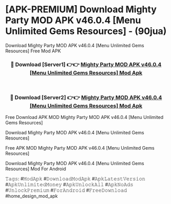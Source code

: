 # [APK-PREMIUM] Download Mighty Party MOD APK v46.0.4 [Menu Unlimited Gems Resources] - (90jua)
Download Mighty Party MOD APK v46.0.4 [Menu Unlimited Gems Resources] Free Mod APK

<div align="center">
<h3>🔴 Download [Server1] 👉👉 <a href="https://apk-comot.site?title=Mighty_Party_MOD_APK_v46.0.4_[Menu_Unlimited_Gems_Resources]">Mighty Party MOD APK v46.0.4 [Menu Unlimited Gems Resources] Mod Apk</a></h3><br>

<h3>🔴 Download [Server2] 👉👉 <a href="https://apk-comot.site?title=Mighty_Party_MOD_APK_v46.0.4_[Menu_Unlimited_Gems_Resources]">Mighty Party MOD APK v46.0.4 [Menu Unlimited Gems Resources] Mod Apk</a></h3>
</div>


Free Download APK MOD Mighty Party MOD APK v46.0.4 [Menu Unlimited Gems Resources]

Download Mighty Party MOD APK v46.0.4 [Menu Unlimited Gems Resources] 

Free APK MOD Mighty Party MOD APK v46.0.4 [Menu Unlimited Gems Resources] 

Download Mighty Party MOD APK v46.0.4 [Menu Unlimited Gems Resources] Mod For Android

𝚃𝚊𝚐𝚜: #𝙼𝚘𝚍𝙰𝚙𝚔 #𝙳𝚘𝚠𝚗𝚕𝚘𝚊𝚍𝙼𝚘𝚍𝙰𝚙𝚔 #𝙰𝚙𝚔𝙻𝚊𝚝𝚎𝚜𝚝𝚅𝚎𝚛𝚜𝚒𝚘𝚗 #𝙰𝚙𝚔𝚄𝚗𝚕𝚒𝚖𝚒𝚝𝚎𝚍𝙼𝚘𝚗𝚎𝚢 #𝙰𝚙𝚔𝚄𝚗𝚕𝚘𝚌𝚔𝙰𝚕𝚕 #𝙰𝚙𝚔𝙽𝚘𝙰𝚍𝚜 #𝚄𝚗𝚕𝚘𝚌𝚔𝙿𝚛𝚎𝚖𝚒𝚞𝚖 #𝙵𝚘𝚛𝙰𝚗𝚍𝚛𝚘𝚒𝚍 #𝙵𝚛𝚎𝚎𝙳𝚘𝚠𝚗𝚕𝚘𝚊𝚍 #home_design_mod_apk
